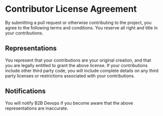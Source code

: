 # Contributor License Agreement

By submitting a pull request or otherwise contributing to the project, you agree to the following terms and conditions.  You reserve all right and title in your contributions.  

## Representations
You represent that your contributions are your original creation, and that you are legally entitled to grant the above license.  If your contributions include other third party code, you will include complete details on any third party licenses or restrictions associated with your contributions.

## Notifications
You will notify B2B Devops if you become aware that the above representations are inaccurate.  
